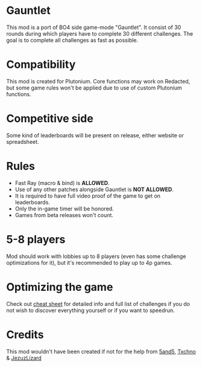 # Gauntlet
This mod is a port of BO4 side game-mode "Gauntlet". It consist of 30 rounds during which players have to complete 30 different challenges. The goal is to complete all challenges as fast as possible.

# Compatibility
This mod is created for Plutonium. Core functions may work on Redacted, but some game rules won't be applied due to use of custom Plutonium functions.

# Competitive side
Some kind of leaderboards will be present on release, either website or spreadsheet.

# Rules
- Fast Ray (macro & bind) is <b>ALLOWED</b>.
- Use of any other patches alongside Gauntlet is <b>NOT ALLOWED</B>.
- It is required to have full video proof of the game to get on leaderboards.
- Only the in-game timer will be honored.
- Games from beta releases won't count.

# 5-8 players
Mod should work with lobbies up to 8 players (even has some challenge optimizations for it), but it's recommended to play up to 4p games.

# Optimizing the game
Check out [cheat sheet](../blob/main/cheat_sheet) for detailed info and full list of challenges if you do not wish to discover everything yourself or if you want to speedrun.

# Credits
This mod wouldn't have been created if not for the help from [5and5](https://github.com/5and5), [Txchno](https://github.com/mbahgatTech/) & [JezuzLizard](https://github.com/JezuzLizard/)